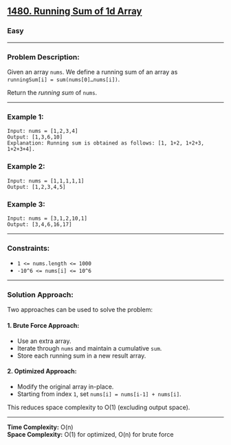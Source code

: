 ## [1480. Running Sum of 1d Array](https://leetcode.com/problems/running-sum-of-1d-array/)
### Easy  

---

### Problem Description:
Given an array `nums`. We define a running sum of an array as  
`runningSum[i] = sum(nums[0]…nums[i])`.

Return the *running sum* of `nums`.

---

### Example 1:
```text
Input: nums = [1,2,3,4]
Output: [1,3,6,10]
Explanation: Running sum is obtained as follows: [1, 1+2, 1+2+3, 1+2+3+4].
```

### Example 2:
```text
Input: nums = [1,1,1,1,1]
Output: [1,2,3,4,5]
```

### Example 3:
```text
Input: nums = [3,1,2,10,1]
Output: [3,4,6,16,17]
```

---

### Constraints:
- `1 <= nums.length <= 1000`  
- `-10^6 <= nums[i] <= 10^6`

---

### Solution Approach:
Two approaches can be used to solve the problem:

#### 1. Brute Force Approach:
- Use an extra array.
- Iterate through `nums` and maintain a cumulative `sum`.
- Store each running sum in a new result array.

#### 2. Optimized Approach:
- Modify the original array in-place.
- Starting from index `1`, set `nums[i] = nums[i-1] + nums[i]`.

This reduces space complexity to O(1) (excluding output space).

---

**Time Complexity:** O(n)  
**Space Complexity:** O(1) for optimized, O(n) for brute force

